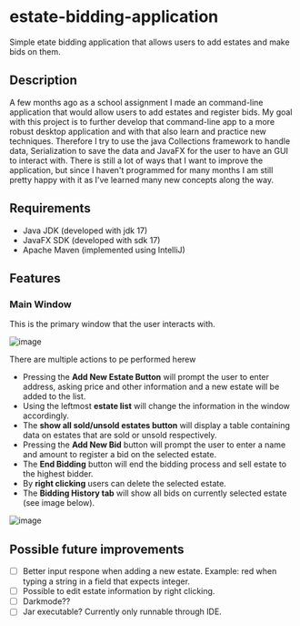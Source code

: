 # estate-bidding-application

Simple etate bidding application that allows users to add estates and make bids on them.

## Description

A few months ago as a school assignment I made an command-line application that would allow users to add estates and register bids. My goal with this project is to further develop that command-line app to a more robust desktop application and with that also learn and practice new techniques. Therefore I try to use the java Collections framework to handle data, Serialization to save the data and JavaFX for the user to have an GUI to interact with. There is still a lot of ways that I want to improve the application, but since I haven't programmed for many months I am still pretty happy with it as I've learned many new concepts along the way.

## Requirements

- Java JDK (developed with jdk 17)
- JavaFX SDK (developed with sdk 17)
- Apache Maven (implemented using IntelliJ)

## Features

### Main Window

This is the primary window that the user interacts with.

![image](https://user-images.githubusercontent.com/87245022/192364974-b868e147-015c-4650-a985-115e01aa4b56.png)

There are multiple actions to pe performed herew
- Pressing the **Add New Estate Button** will prompt the user to enter address, asking price and other information and a new estate will be added to the list.
- Using the leftmost **estate list** will change the information in the window accordingly.
- The **show all sold/unsold estates button** will display a table containing data on estates that are sold or unsold respectively.
- Pressing the **Add New Bid** button will prompt the user to enter a name and amount to register a bid on the selected estate.
- The **End Bidding** button will end the bidding process and sell estate to the highest bidder.
- By **right clicking** users can delete the selected estate.
- The **Bidding History tab** will show all bids on currently selected estate (see image below).

![image](https://user-images.githubusercontent.com/87245022/192446309-15f8dd41-9832-4358-91a0-c0dd0e3a1479.png)

## Possible future improvements

- [ ] Better input respone when adding a new estate. Example: red when typing a string in a field that expects integer.
- [ ] Possible to edit estate information by right clicking.
- [ ] Darkmode??
- [ ] Jar executable? Currently only runnable through IDE.
